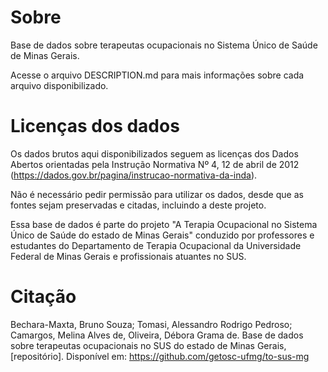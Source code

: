 # Sobre

Base de dados sobre terapeutas ocupacionais no Sistema Único de Saúde de Minas Gerais. 

Acesse o arquivo DESCRIPTION.md para mais informações sobre cada arquivo disponibilizado.

# Licenças dos dados

Os dados brutos aqui disponibilizados seguem as licenças dos Dados Abertos orientadas pela Instrução Normativa Nº 4, 12 de abril de 2012 (https://dados.gov.br/pagina/instrucao-normativa-da-inda).

Não é necessário pedir permissão para utilizar os dados, desde que as fontes sejam preservadas e citadas, incluindo a deste projeto.

Essa base de dados é parte do projeto "A Terapia Ocupacional no Sistema Único de Saúde do estado de Minas Gerais" conduzido por professores e estudantes do Departamento de Terapia Ocupacional da Universidade Federal de Minas Gerais e profissionais atuantes no SUS.

# Citação

Bechara-Maxta, Bruno Souza; Tomasi, Alessandro Rodrigo Pedroso; Camargos, Melina Alves de, Oliveira, Débora Grama de. Base de dados sobre terapeutas ocupacionais no SUS do estado de Minas Gerais, [repositório]. Disponível em: https://github.com/getosc-ufmg/to-sus-mg
